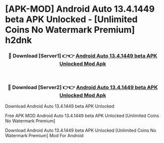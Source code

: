 # [APK-MOD] Android Auto 13.4.1449 beta APK Unlocked - [Unlimited Coins No Watermark Premium] h2dnk



<div align="center">
<h3>🔴 Download [Server1] 👉👉 <a href="https://momento.my/?title=Android_Auto_13.4.1449_beta_APK_Unlocked">Android Auto 13.4.1449 beta APK Unlocked Mod Apk</a></h3><br>

<h3>🔴 Download [Server2] 👉👉 <a href="https://momento.my/?title=Android_Auto_13.4.1449_beta_APK_Unlocked">Android Auto 13.4.1449 beta APK Unlocked Mod Apk</a></h3>
</div>



Download Android Auto 13.4.1449 beta APK Unlocked 

Free APK MOD Android Auto 13.4.1449 beta APK Unlocked [Unlimited Coins No Watermark Premium]

Download Android Auto 13.4.1449 beta APK Unlocked [Unlimited Coins No Watermark Premium] Mod For Android
